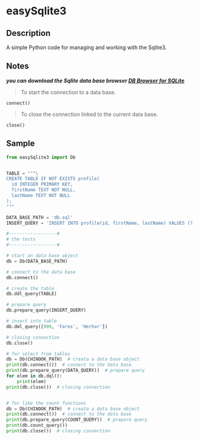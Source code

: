 # easySqlite3

## Description

A simple Python code for managing and working with the Sqlite3.

## Notes

***you can download the Sqlite data base browser [DB Browser for SQLite](https://sqlitebrowser.org/)***

> To start the connection to a data base.

`connect()`
  
> To close the connection linked to the current data base.

`close()`

## Sample

```python
from easySqlite3 import Db


TABLE = """\
CREATE TABLE IF NOT EXISTS profile(
  id INTEGER PRIMARY KEY,
  firstName TEXT NOT NULL,
  lastName TEXT NOT NULL
);
"""

DATA_BASE_PATH = 'db.sql'
INSERT_QUERY = 'INSERT INTO profile(id, firstName, lastName) VALUES (?, ?, ?)'

#------------------#
# the tests
#------------------#

# start an data base object
db = Db(DATA_BASE_PATH)

# connect to the data base
db.connect()

# create the table
db.ddl_query(TABLE)

# prepare query
db.prepare_query(INSERT_QUERY)

# insert into table
db.dml_query([999, 'Fares', 'Herhar'])

# closing connection
db.close()

# for select from tables
db = Db(CHINOOK_PATH)  # creata a data base object
print(db.connect())  # connect to the data base
print(db.prepare_query(DATA_QUERY))  # prepare query
for elem in db.dql():
    print(elem)
print(db.close())  # closing connection


# for like the count functions
db = Db(CHINOOK_PATH)  # creata a data base object
print(db.connect())  # connect to the data base
print(db.prepare_query(COUNT_QUERY))  # prepare query
print(db.count_query())
print(db.close())  # closing connection
```
